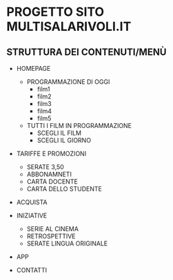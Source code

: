 # PROGETTO SITO MULTISALARIVOLI.IT

## STRUTTURA DEI CONTENUTI/MENÙ

- HOMEPAGE
    - PROGRAMMAZIONE DI OGGI 
        - film1
        - film2
        - film3
        - film4
        - film5
    - TUTTI I FILM IN PROGRAMMAZIONE
        - SCEGLI IL FILM
        - SCEGLI IL GIORNO

- TARIFFE E PROMOZIONI 
    - SERATE 3,50
    - ABBONAMNETI 
    - CARTA DOCENTE
    - CARTA DELLO STUDENTE

- ACQUISTA 

- INIZIATIVE 
    - SERIE AL CINEMA
    - RETROSPETTIVE
    - SERATE LINGUA ORIGINALE

- APP

- CONTATTI
